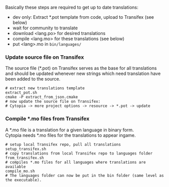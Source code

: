 Basically these steps are required to get up to date translations:
- dev only: Extract *.pot template from code, upload to Transifex (see below)
- wait for community to translate
- download \<lang.po\> for desired translations
- compile \<lang.mo\> for these translations (see below)
- put \<lang\>.mo in ```bin/languages/```

### Update source file on Transifex
The source file (*.pot) on Transifex serves as the base for all translations and
should be updated whenever new strings which need translation have been added to the source.

```
# extract new translations template
extract_pot.sh
cmake -P extract_from_json.cmake
# now update the source file on Transifex:
# Cytopia -> more project options -> resource -> *.pot -> update
```

### Compile *.mo files from Transifex
A *.mo file is a translation for a given language in binary form.  
Cytopia needs *.mo files for the translations to appear ingame.

```
# setup local Transifex repo, pull all translations
setup_transifex.sh
# copy translations from local Transifex repo to languages folder
from_transifex.sh
# compiles *.mo files for all languages where translations are available
compile_mo.sh
# The languages folder can now be put in the bin folder (same level as the executable).
```
